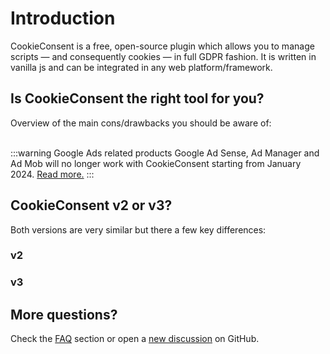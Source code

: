 # Introduction
CookieConsent is a free, open-source plugin which allows you to manage scripts — and consequently cookies — in full GDPR fashion. It is written in vanilla js and can be integrated in any web platform/framework.

## Is CookieConsent the right tool for you?
Overview of the main cons/drawbacks you should be aware of: <br><br>

<CheckListItem title="CookieConsent requires basic knowledge of javascript" type="i"/>
<CheckListItem title="CookieConsent does not have default categories or translations" type="i"/>
<CheckListItem title="CookieConsent is not a CMP" type="x"/>
<CheckListItem title="CookieConsent does not store Consent Records" type="x"/>
<CheckListItem title='CookieConsent does not implement the IAB Framework - TCF' type="x"/>

:::warning Google Ads related products
Google Ad Sense, Ad Manager and Ad Mob will no longer work with CookieConsent starting from January 2024. [Read more.](https://github.com/orestbida/cookieconsent/issues/562)
:::

## CookieConsent v2 or v3?
Both versions are very similar but there a few key differences:

### v2
<CheckListItem title="Supports older browsers such as IE10" type="v"/>
<CheckListItem title="Is in maintenance mode (only bugfix updates)" type="x"/>

### v3
<CheckListItem title="Simpler/Clearer API and config. parameters" type="v"/>
<CheckListItem title="Wider variety of layouts and button arrangements" type="v"/>
<CheckListItem title="More flexible script management options" type="v"/>
<CheckListItem title="Supports individually togglable Services" type="v"/>
<CheckListItem title="UMD and ESM variants" type="v"/>
<CheckListItem title="Supports modern browsers only" type="i"/>

## More questions?
Check the [FAQ](/additional/faq.html) section or open a [new discussion](https://github.com/orestbida/cookieconsent/discussions/new) on GitHub.

<script setup>
import CheckListItem from "../components/CheckListItem.vue"
</script>